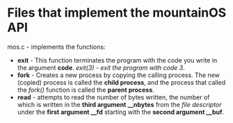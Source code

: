<h1>Files that implement the mountainOS API</h1>

<p1>mos.c - implements the functions:</p1>
<ul>
  <li><strong>exit</strong> - This function terminates the program with the code you write in the argument <b>code</b>. <i>exit(3) - exit the program with code 3</i>.</li>
  <li><strong>fork</strong> - Creates a new process by copying the calling process. The new (copied) process is called the <b>child process</b>, and the process that called the <i>fork()</i> function is called the <b>parent process</b>.</li>
  <li><strong>read</strong> - attempts to read the number of bytes written, the number of which is written in the <b>third argument __nbytes</b> from the <i>file descriptor</i> under the <b>first argument __fd</b> starting with the <b>second argument __buf</b>.</li>
</ul>
